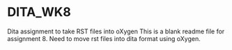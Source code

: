 # DITA_WK8
Dita assignment to take RST files into oXygen
This is a blank readme file for assignment 8.  Need to move rst files into dita format using oXygen.
